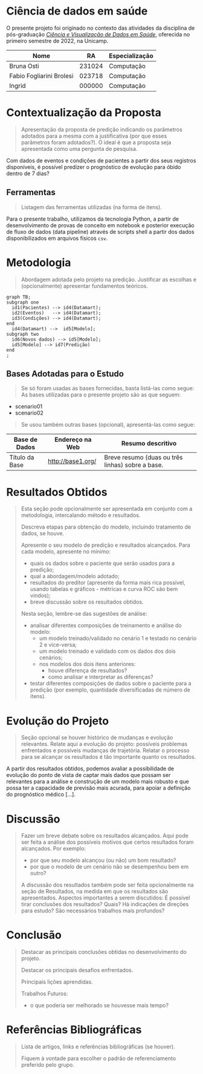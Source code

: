 # Ciência de dados em saúde


O presente projeto foi originado no contexto das atividades da disciplina de pós-graduação [*Ciência e Visualização de Dados em Saúde*](https://ds4h.org), oferecida no primeiro semestre de 2022, na Unicamp.

| Nome                     | RA     | Especialização |
| ------------------------ | ------ | -------------- |
| Bruna Osti               | 231024 | Computação     |
| Fabio Fogliarini Brolesi | 023718 | Computação     |
| Ingrid                   | 000000 | Computação     |

# Contextualização da Proposta
> Apresentação da proposta de predição indicando os parâmetros adotados para a mesma com a justificativa (por que esses parâmetros foram adotados?).
> O ideal é que a proposta seja apresentada como uma pergunta de pesquisa.

Com dados de eventos e condições de pacientes a partir dos seus registros disponíveis, é possível predizer o prognóstico de evolução para óbido dentro de $7$ dias?

## Ferramentas
> Listagem das ferramentas utilizadas (na forma de itens).

Para o presente trabalho, utilizamos da tecnologia Python, a partir de desenvolvimento de provas de conceito em notebook e posterior execução de fluxo de dados (data pipeline) através de scripts shell a partir dos dados disponibilizados em arquivos físicos `csv`.


# Metodologia
> Abordagem adotada pelo projeto na predição.
> Justificar as escolhas e (opcionalmente) apresentar fundamentos teóricos.
```mermaid
graph TB;
subgraph one
  id1(Pacientes) --> id4(Datamart);
  id2(Eventos)   --> id4(Datamart);
  id3(Condições) --> id4(Datamart);
end
  id4(Datamart) -->  id5[Modelo];
subgraph two
  id6(Novos dados) --> id5[Modelo];
  id5[Modelo] --> id7(Predição)
end
;
```



## Bases Adotadas para o Estudo

> Se só foram usadas as bases fornecidas, basta listá-las como segue:
As bases utilizadas para o presente projeto são as que seguem:
* scenario01
* scenario02

> Se usou também outras bases (opcional), apresentá-las como segue:

| Base de Dados  | Endereço na Web   | Resumo descritivo                                |
| -------------- | ----------------- | ------------------------------------------------ |
| Título da Base | http://base1.org/ | Breve resumo (duas ou três linhas) sobre a base. |

# Resultados Obtidos
> Esta seção pode opcionalmente ser apresentada em conjunto com a metodologia, intercalando método e resultados.
>
> Descreva etapas para obtenção do modelo, incluindo tratamento de dados, se houve.
>
> Apresente o seu modelo de predição e resultados alcançados.
> Para cada modelo, apresente no mínimo:
> * quais os dados sobre o paciente que serão usados para a predição;
> * qual a abordagem/modelo adotado;
> * resultados do preditor (apresente da forma mais rica possível, usando tabelas e gráficos - métricas e curva ROC são bem vindos);
> * breve discussão sobre os resultados obtidos.
>
> Nesta seção, lembre-se das sugestões de análise:
> * analisar diferentes composições de treinamento e análise do modelo:
>   * um modelo treinado/validado no cenário 1 e testado no cenário 2 e vice-versa;
>   * um modelo treinado e validado com os dados dos dois cenários;
>   * nos modelos dos dois itens anteriores:
>     * houve diferença de resultados?
>     * como analisar e interpretar as diferenças?
> * testar diferentes composições de dados sobre o paciente para a predição (por exemplo, quantidade diversificadas de número de itens).

# Evolução do Projeto

> Seção opcional se houver histórico de mudanças e evolução relevantes.
> Relate aqui a evolução do projeto: possíveis problemas enfrentados e possíveis mudanças de trajetória. Relatar o processo para se alcançar os resultados é tão importante quanto os resultados.

A partir dos resultados obtidos, podemos avaliar a possibilidade de evolução do ponto de vista de captar mais dados que possam ser relevantes para a análise e construção de um modelo mais robusto e que possa ter a capacidade de previsão mais acurada, para apoiar a definição do prognóstico médico [...].

# Discussão
> Fazer um breve debate sobre os resultados alcançados. Aqui pode ser feita a análise dos possíveis motivos que certos resultados foram alcançados. Por exemplo:
> * por que seu modelo alcançou (ou não) um bom resultado?
> * por que o modelo de um cenário não se desempenhou bem em outro?
>
> A discussão dos resultados também pode ser feita opcionalmente na seção de Resultados, na medida em que os resultados são apresentados. Aspectos importantes a serem discutidos: É possível tirar conclusões dos resultados? Quais? Há indicações de direções para estudo? São necessários trabalhos mais profundos?

# Conclusão
> Destacar as principais conclusões obtidas no desenvolvimento do projeto.
>
> Destacar os principais desafios enfrentados.
>
> Principais lições aprendidas.
>
> Trabalhos Futuros:
> * o que poderia ser melhorado se houvesse mais tempo?

# Referências Bibliográficas
> Lista de artigos, links e referências bibliográficas (se houver).
>
> Fiquem à vontade para escolher o padrão de referenciamento preferido pelo grupo.